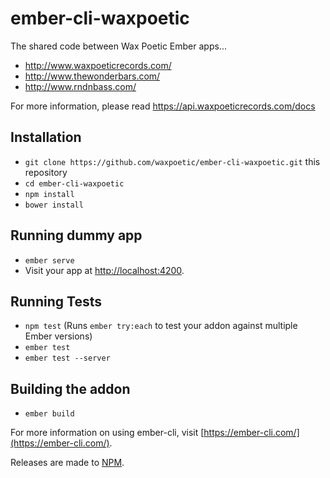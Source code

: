 # ember-cli-waxpoetic

The shared code between Wax Poetic Ember apps...

* http://www.waxpoeticrecords.com/
* http://www.thewonderbars.com/
* http://www.rndnbass.com/

For more information, please read https://api.waxpoeticrecords.com/docs

## Installation

* `git clone https://github.com/waxpoetic/ember-cli-waxpoetic.git` this repository
* `cd ember-cli-waxpoetic`
* `npm install`
* `bower install`

## Running dummy app

* `ember serve`
* Visit your app at [http://localhost:4200](http://localhost:4200).

## Running Tests

* `npm test` (Runs `ember try:each` to test your addon against multiple Ember versions)
* `ember test`
* `ember test --server`

## Building the addon

* `ember build`

For more information on using ember-cli, visit [https://ember-cli.com/](https://ember-cli.com/).

Releases are made to [NPM](http://npmjs.com).
